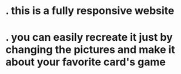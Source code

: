 # . this is a fully responsive website
# . you can easily recreate it just by changing the pictures and make it  about your favorite card's game
